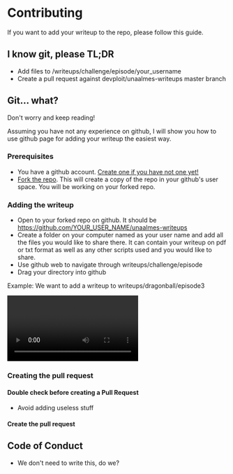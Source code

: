 # Contributing
If you want to add your writeup to the repo, please follow this guide.

## I know git, please TL;DR
- Add files to /writeups/challenge/episode/your_username
- Create a pull request against devploit/unaalmes-writeups master branch

## Git... what?
Don't worry and keep reading!

Assuming you have not any experience on github, I will show you how to use github page for adding your writeup
the easiest way.

### Prerequisites

- You have a github account. [Create one if you have not one yet!](https://github.com/join?source=header-home)
- [Fork the repo](https://github.com/devploit/unaalmes-writeups/fork). 
This will create a copy of the repo in your github's user space. You will be working on your forked repo.
  
### Adding the writeup

- Open to your forked repo on github. It should be https://github.com/YOUR_USER_NAME/unaalmes-writeups
- Create a folder on your computer named as your user name and add all the files you would like to share there. 
It can contain your writeup on pdf or txt format as well as any other scripts used and you would like to share. 
- Use github web to navigate through writeups/challenge/episode
- Drag your directory into github

Example: We want to add a writeup to writeups/dragonball/episode3

![demo](images/uam-add-writeup.webm)

### Creating the pull request

#### Double check before creating a Pull Request

- Avoid adding useless stuff
#### Create the pull request 


## Code of Conduct

- We don't need to write this, do we?